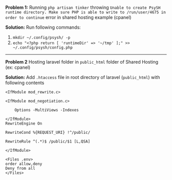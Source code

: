 **Problem 1:** Running `php artisan tinker` throwing `Unable to create PsySH runtime directory. Make sure PHP is able to write to /run/user/4675 in order to continue` error in shared hosting example (cpanel)

**Solution:** Run following commands:

 1. `mkdir ~/.config/psysh/ -p`
 2. `echo "<?php
return [
    'runtimeDir' => '~/tmp'
];" >> ~/.config/psysh/config.php`
---
**Problem 2** Hosting laravel folder in `public_html` folder of Shared Hosting (ex: cpanel)

**Solution:** Add `.htaccess` file in root directory of laravel (`public_html`) with following contents

    <IfModule mod_rewrite.c>

    <IfModule mod_negotiation.c>

        Options -MultiViews -Indexes

    </IfModule>
    RewriteEngine On

    RewriteCond %{REQUEST_URI} !^/public/

    RewriteRule ^(.*)$ /public/$1 [L,QSA]
    
    </IfModule>
    
    <Files .env>
    order allow,deny
    Deny from all
    </Files>
